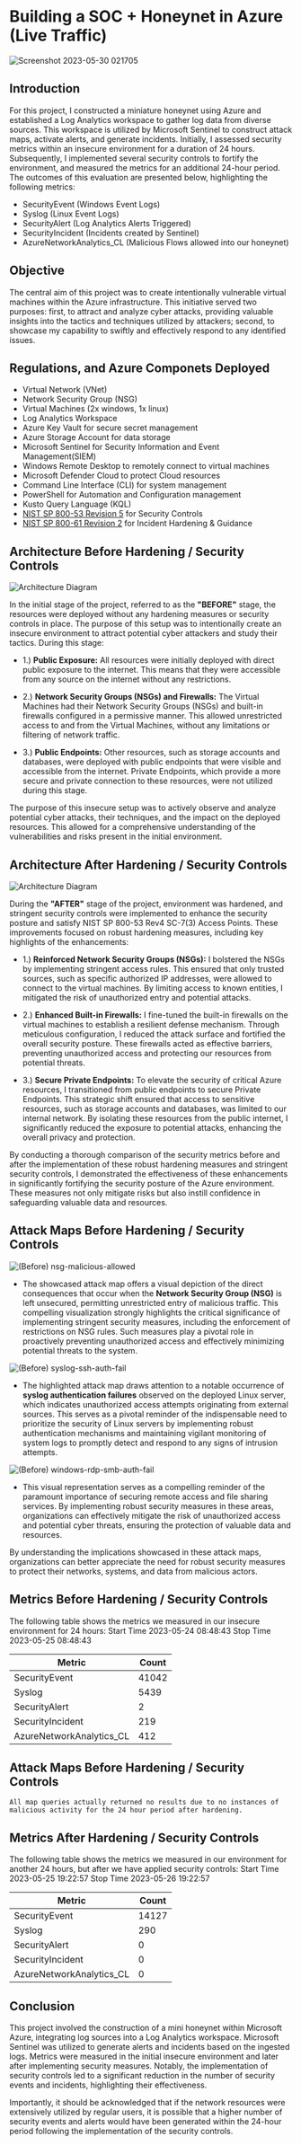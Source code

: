 
# Building a SOC + Honeynet in Azure (Live Traffic)
![Screenshot 2023-05-30 021705](https://user-images.githubusercontent.com/65828628/236935173-6cb5f050-376a-4396-97aa-c147d9297f52.gif)



## Introduction

For this project, I constructed a miniature honeynet using Azure and established a Log Analytics workspace to gather log data from diverse sources. This workspace is utilized by Microsoft Sentinel to construct attack maps, activate alerts, and generate incidents. Initially, I assessed security metrics within an insecure environment for a duration of 24 hours. Subsequently, I implemented several security controls to fortify the environment, and measured the metrics for an additional 24-hour period. The outcomes of this evaluation are presented below, highlighting the following metrics:

- SecurityEvent (Windows Event Logs)
- Syslog (Linux Event Logs)
- SecurityAlert (Log Analytics Alerts Triggered)
- SecurityIncident (Incidents created by Sentinel)
- AzureNetworkAnalytics_CL (Malicious Flows allowed into our honeynet)

## Objective
The central aim of this project was to create intentionally vulnerable virtual machines within the Azure infrastructure. This initiative served two purposes: first, to attract and analyze cyber attacks, providing valuable insights into the tactics and techniques utilized by attackers; second, to showcase my capability to swiftly and effectively respond to any identified issues.

## Regulations, and Azure Componets Deployed

- Virtual Network (VNet)
- Network Security Group (NSG)
- Virtual Machines (2x windows, 1x linux)
- Log Analytics Workspace
- Azure Key Vault for secure secret management 
- Azure Storage Account for data storage
- Microsoft Sentinel for Security Information and Event Management(SIEM)
- Windows Remote Desktop to remotely connect to virtual machines
- Microsoft Defender Cloud to protect Cloud resources 
- Command Line Interface (CLI) for system management 
- PowerShell for Automation and Configuration management 
- Kusto Query Language (KQL) 
- [NIST SP 800-53 Revision 5](https://csrc.nist.gov/publications/detail/sp/800-53/rev-5/final) for Security Controls 
- [NIST SP 800-61 Revision 2](https://csrc.nist.gov/publications/detail/sp/800-61/rev-2/final) for Incident Hardening & Guidance 


## Architecture Before Hardening / Security Controls
![Architecture Diagram](https://i.imgur.com/aBDwnKb.jpg)

In the initial stage of the project, referred to as the <b>"BEFORE"</b> stage, the resources were deployed without any hardening measures or security controls in place. The purpose of this setup was to intentionally create an insecure environment to attract potential cyber attackers and study their tactics. During this stage:

- 1.) <b>Public Exposure:</b> All resources were initially deployed with direct public exposure to the internet. This means that they were accessible from any source on the internet without any restrictions.

- 2.) <b>Network Security Groups (NSGs) and Firewalls:</b> The Virtual Machines had their Network Security Groups (NSGs) and built-in firewalls configured in a permissive manner. This allowed unrestricted access to and from the Virtual Machines, without any limitations or filtering of network traffic.

- 3.) <b>Public Endpoints:</b> Other resources, such as storage accounts and databases, were deployed with public endpoints that were visible and accessible from the internet. Private Endpoints, which provide a more secure and private connection to these resources, were not utilized during this stage.

The purpose of this insecure setup was to actively observe and analyze potential cyber attacks, their techniques, and the impact on the deployed resources. This allowed for a comprehensive understanding of the vulnerabilities and risks present in the initial environment.



## Architecture After Hardening / Security Controls
![Architecture Diagram](https://i.imgur.com/YQNa9Pp.jpg)

During the <b>"AFTER"</b> stage of the project, environment was hardened, and stringent security controls were implemented to enhance the security posture and satisfy NIST SP 800-53 Rev4 SC-7(3) Access Points. These improvements focused on robust hardening measures, including key highlights of the enhancements:

- 1.) <b>Reinforced Network Security Groups (NSGs):</b> I bolstered the NSGs by implementing stringent access rules. This ensured that only trusted sources, such as specific authorized IP addresses, were allowed to connect to the virtual machines. By limiting access to known entities, I mitigated the risk of unauthorized entry and potential attacks.

- 2.) <b>Enhanced Built-in Firewalls:</b> I fine-tuned the built-in firewalls on the virtual machines to establish a resilient defense mechanism. Through meticulous configuration, I reduced the attack surface and fortified the overall security posture. These firewalls acted as effective barriers, preventing unauthorized access and protecting our resources from potential threats.

- 3.) <b>Secure Private Endpoints:</b> To elevate the security of critical Azure resources, I transitioned from public endpoints to secure Private Endpoints. This strategic shift ensured that access to sensitive resources, such as storage accounts and databases, was limited to our internal network. By isolating these resources from the public internet, I significantly reduced the exposure to potential attacks, enhancing the overall privacy and protection.

By conducting a thorough comparison of the security metrics before and after the implementation of these robust hardening measures and stringent security controls, I demonstrated the effectiveness of these enhancements in significantly fortifying the security posture of the Azure environment. These measures not only mitigate risks but also instill confidence in safeguarding valuable data and resources.




## Attack Maps Before Hardening / Security Controls
![(Before) nsg-malicious-allowed ](https://github.com/ryanjustindejesus/Azure-SOC-Honey-Project/blob/main/nsg-malicious-allowed-in.png)


- The showcased attack map offers a visual depiction of the direct consequences that occur when the <b>Network Security Group (NSG)</b> is left unsecured, permitting unrestricted entry of malicious traffic. This compelling visualization strongly highlights the critical significance of implementing stringent security measures, including the enforcement of restrictions on NSG rules. Such measures play a pivotal role in proactively preventing unauthorized access and effectively minimizing potential threats to the system.


![(Before) syslog-ssh-auth-fail](https://github.com/ibmancodin23/Azure-Honeynet-SOC-Project/assets/19808403/706314f4-38ca-45c1-ad0c-c787538231a8)

- The highlighted attack map draws attention to a notable occurrence of <b>syslog authentication failures</b> observed on the deployed Linux server, which indicates unauthorized access attempts originating from external sources. This serves as a pivotal reminder of the indispensable need to prioritize the security of Linux servers by implementing robust authentication mechanisms and maintaining vigilant monitoring of system logs to promptly detect and respond to any signs of intrusion attempts.

![(Before) windows-rdp-smb-auth-fail](https://github.com/ibmancodin23/Azure-Honeynet-SOC-Project/assets/19808403/d5d6d41c-a4f9-47c3-bef4-7bf72d5e0d4e)

- This visual representation serves as a compelling reminder of the paramount importance of securing remote access and file sharing services. By implementing robust security measures in these areas, organizations can effectively mitigate the risk of unauthorized access and potential cyber threats, ensuring the protection of valuable data and resources.

By understanding the implications showcased in these attack maps, organizations can better appreciate the need for robust security measures to protect their networks, systems, and data from malicious actors.

## Metrics Before Hardening / Security Controls

The following table shows the metrics we measured in our insecure environment for 24 hours:
Start Time   2023-05-24 08:48:43
Stop Time    2023-05-25 08:48:43

| Metric                   | Count
| ------------------------ | -----
| SecurityEvent            | 41042
| Syslog                   | 5439
| SecurityAlert            | 2
| SecurityIncident         | 219
| AzureNetworkAnalytics_CL | 412

## Attack Maps Before Hardening / Security Controls

```All map queries actually returned no results due to no instances of malicious activity for the 24 hour period after hardening.```

## Metrics After Hardening / Security Controls

The following table shows the metrics we measured in our environment for another 24 hours, but after we have applied security controls:
Start Time 2023-05-25 19:22:57
Stop Time	2023-05-26 19:22:57

| Metric                   | Count
| ------------------------ | -----
| SecurityEvent            | 14127
| Syslog                   | 290
| SecurityAlert            | 0
| SecurityIncident         | 0
| AzureNetworkAnalytics_CL | 0

## Conclusion

This project involved the construction of a mini honeynet within Microsoft Azure, integrating log sources into a Log Analytics workspace. Microsoft Sentinel was utilized to generate alerts and incidents based on the ingested logs. Metrics were measured in the initial insecure environment and later after implementing security measures. Notably, the implementation of security controls led to a significant reduction in the number of security events and incidents, highlighting their effectiveness.

Importantly, it should be acknowledged that if the network resources were extensively utilized by regular users, it is possible that a higher number of security events and alerts would have been generated within the 24-hour period following the implementation of the security controls.
